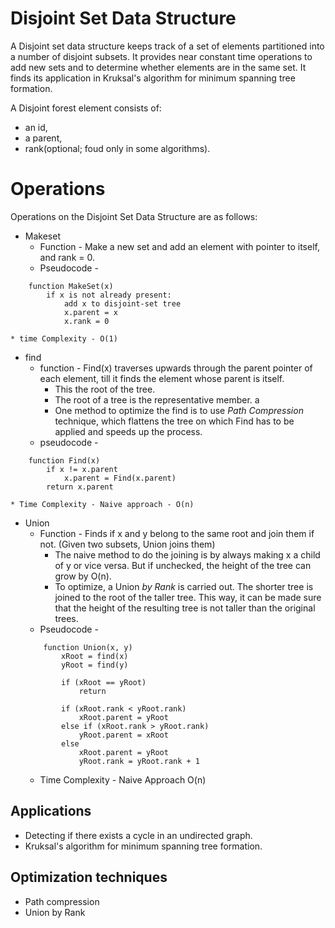 # Disjoint Set Data Structure

A Disjoint set data structure keeps track of a set of elements partitioned into a number of disjoint subsets. It provides near constant time operations to add new sets and to determine whether elements are in the same set. It finds its application in Kruksal's algorithm for minimum spanning tree formation. 

A Disjoint forest element consists of:
* an id,
* a parent,
* rank(optional; foud only in some algorithms).

# Operations

Operations on the Disjoint Set Data Structure are as follows:

* Makeset
    * Function - Make a new set and add an element with pointer to itself, and rank = 0.
    * Pseudocode - 
```
    function MakeSet(x)
        if x is not already present: 
            add x to disjoint-set tree
            x.parent = x
            x.rank = 0
```
    * time Complexity - O(1)
* find
    * function - Find(x) traverses upwards through the parent pointer of each element, till it finds the element whose parent is itself.
        * This the root of the tree. 
        * The root of a tree is the representative member. a
        * One method to optimize the find is to use _Path Compression_ technique, which flattens the tree on which Find has to be applied and speeds up the process. 
    * pseudocode - 
```
    function Find(x)
        if x != x.parent
            x.parent = Find(x.parent)
        return x.parent
```
    * Time Complexity - Naive approach - O(n)
* Union 
    * Function - Finds if x and y belong to the same root and join them if not. (Given two subsets, Union joins them)
        * The naive method to do the joining is by always making x a child of y or vice versa. But if unchecked, the height of the tree can grow by O(n). 
        * To optimize, a Union *by Rank* is carried out. The shorter tree is joined to the root of the taller tree. This way, it can be made sure that the height of the resulting tree is not taller than the original trees. 
    * Pseudocode - 
    ```
        function Union(x, y)
            xRoot = find(x)
            yRoot = find(y)
            
            if (xRoot == yRoot)
                return
            
            if (xRoot.rank < yRoot.rank)
                xRoot.parent = yRoot
            else if (xRoot.rank > yRoot.rank)
                yRoot.parent = xRoot
            else 
                xRoot.parent = yRoot
                yRoot.rank = yRoot.rank + 1
    ```
    * Time Complexity - Naive Approach O(n)


## Applications 

* Detecting if there exists a cycle in an undirected graph.
* Kruksal's algorithm for minimum spanning tree formation.

## Optimization techniques

- Path compression
- Union by Rank
